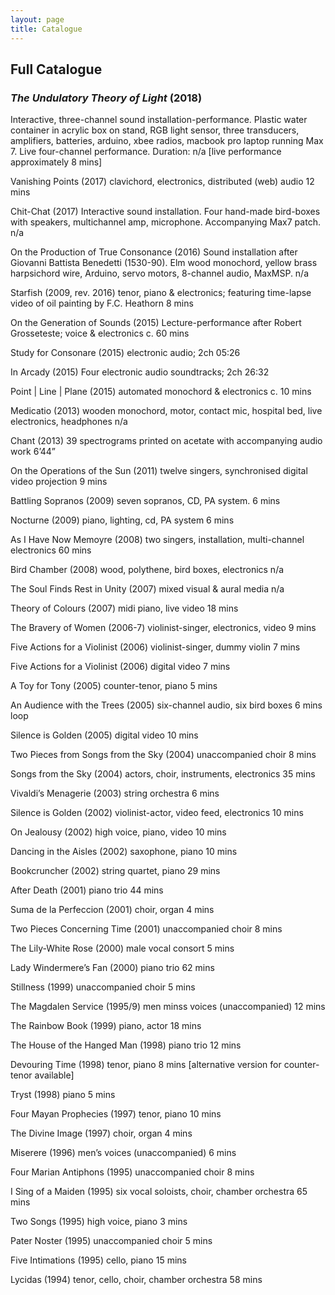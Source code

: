 ```yaml
---
layout: page
title: Catalogue
---
```

## Full Catalogue

### *The Undulatory Theory of Light* (2018)
Interactive, three-channel sound installation-performance. Plastic water container in acrylic box on stand, RGB light sensor, three transducers, amplifiers, batteries, arduino, xbee radios, macbook pro laptop running Max 7. Live four-channel performance. Duration: n/a [live performance approximately 8 mins]

Vanishing Points (2017)
clavichord, electronics, distributed (web) audio
12 mins

Chit-Chat (2017)
Interactive sound installation.
Four hand-made bird-boxes with speakers, multichannel amp, microphone. Accompanying Max7 patch.
n/a

On the Production of True Consonance (2016)
Sound installation after Giovanni Battista Benedetti (1530-90).
Elm wood monochord, yellow brass harpsichord wire, Arduino, servo motors, 8-channel audio, MaxMSP.
n/a

Starfish (2009, rev. 2016)
tenor, piano & electronics; featuring time-lapse video of oil painting by F.C. Heathorn
8 mins

On the Generation of Sounds (2015)
Lecture-performance after Robert Grosseteste; voice & electronics
c. 60 mins

Study for Consonare (2015)
electronic audio; 2ch
05:26

In Arcady (2015)
Four electronic audio soundtracks; 2ch
26:32

Point | Line | Plane (2015)
automated monochord & electronics
c. 10 mins

Medicatio (2013)
wooden monochord, motor, contact mic, hospital bed, live electronics, headphones
n/a

Chant (2013)
39 spectrograms printed on acetate with accompanying audio work
6’44”

On the Operations of the Sun (2011)
twelve singers, synchronised digital video projection
9 mins

Battling Sopranos (2009)
seven sopranos, CD, PA system.
6 mins

Nocturne (2009)
piano, lighting, cd, PA system
6 mins

As I Have Now Memoyre (2008)
two singers, installation, multi-channel electronics
60 mins

Bird Chamber (2008)
wood, polythene, bird boxes, electronics
n/a

The Soul Finds Rest in Unity (2007)
mixed visual & aural media
n/a

Theory of Colours (2007)
midi piano, live video
18 mins

The Bravery of Women (2006-7)
violinist-singer, electronics, video
9 mins

Five Actions for a Violinist (2006)
violinist-singer, dummy violin
7 mins

Five Actions for a Violinist (2006)
digital video
7 mins

A Toy for Tony (2005)
counter-tenor, piano
5 mins

An Audience with the Trees (2005)
six-channel audio, six bird boxes
6 mins loop

Silence is Golden (2005)
digital video
10 mins

Two Pieces from Songs from the Sky (2004)
unaccompanied choir
8 mins

Songs from the Sky (2004)
actors, choir, instruments, electronics
35 mins

Vivaldi’s Menagerie (2003)
string orchestra
6 mins

Silence is Golden (2002)
violinist-actor, video feed, electronics
10 mins

On Jealousy (2002)
high voice, piano, video
10 mins

Dancing in the Aisles (2002)
saxophone, piano
10 mins

Bookcruncher (2002)
string quartet, piano
29 mins

After Death (2001)
piano trio
44 mins

Suma de la Perfeccion (2001)
choir, organ
4 mins

Two Pieces Concerning Time (2001)
unaccompanied choir
8 mins

The Lily-White Rose (2000)
male vocal consort
5 mins

Lady Windermere’s Fan (2000)
piano trio
62 mins

Stillness (1999)
unaccompanied choir
5 mins

The Magdalen Service (1995/9)
men minss voices (unaccompanied)
12 mins

The Rainbow Book (1999)
piano, actor
18 mins

The House of the Hanged Man (1998)
piano trio
12 mins

Devouring Time (1998)
tenor, piano
8 mins
[alternative version for counter-tenor available]

Tryst (1998)
piano
5 mins

Four Mayan Prophecies (1997)
tenor, piano
10 mins

The Divine Image (1997)
choir, organ
4 mins

Miserere (1996)
men’s voices (unaccompanied)
6 mins

Four Marian Antiphons (1995)
unaccompanied choir
8 mins

I Sing of a Maiden (1995)
six vocal soloists, choir, chamber orchestra
65 mins

Two Songs (1995)
high voice, piano
3 mins

Pater Noster (1995)
unaccompanied choir
5 mins

Five Intimations (1995)
cello, piano
15 mins

Lycidas (1994)
tenor, cello, choir, chamber orchestra
58 mins